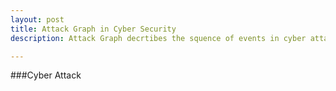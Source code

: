 ```yaml
---
layout: post
title: Attack Graph in Cyber Security
description: Attack Graph decrtibes the squence of events in cyber attack.

---
```

###Cyber Attack